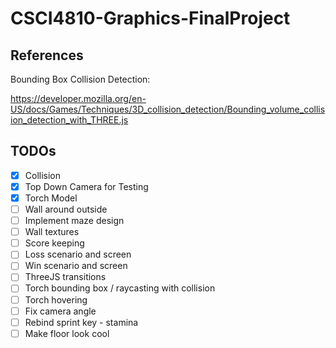 # CSCI4810-Graphics-FinalProject

## References

Bounding Box Collision Detection:

https://developer.mozilla.org/en-US/docs/Games/Techniques/3D_collision_detection/Bounding_volume_collision_detection_with_THREE.js


## TODOs

- [x] Collision
- [x] Top Down Camera for Testing
- [x] Torch Model
- [ ] Wall around outside
- [ ] Implement maze design
- [ ] Wall textures
- [ ] Score keeping
- [ ] Loss scenario and screen
- [ ] Win scenario and screen
- [ ] ThreeJS transitions
- [ ] Torch bounding box / raycasting with collision
- [ ] Torch hovering
- [ ] Fix camera angle
- [ ] Rebind sprint key - stamina
- [ ] Make floor look cool

